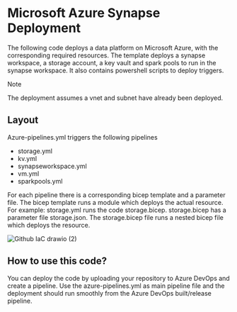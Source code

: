 # Microsoft Azure Synapse Deployment
The following code deploys a data platform on Microsoft Azure, with the corresponding required resources. The template deploys a synapse workspace, a storage account, a key vault and spark pools to run in the synapse workspace. It also contains powershell scripts to deploy triggers.

> [!NOTE]  
> The deployment assumes a vnet and subnet have already been deployed.

## Layout
Azure-pipelines.yml triggers the following pipelines
  - storage.yml
  - kv.yml 
  - synapseworkspace.yml 
  - vm.yml 
  - sparkpools.yml

For each pipeline there is a corresponding bicep template and a parameter file. The bicep template runs a module which deploys the actual resource.
For example: storage.yml runs the code storage.bicep. storage.bicep has a parameter file storage.json. The storage.bicep file runs a nested bicep file which deploys the resource. 

![Github IaC drawio (2)](https://github.com/user-attachments/assets/a2cf4a6f-5038-4dd4-9361-60855d492b7a)


## How to use this code?
You can deploy the code by uploading your repository to Azure DevOps and create a pipeline. Use the azure-pipelines.yml as main pipeline file and the deployment should run smoothly from the Azure DevOps built/release pipeline.
